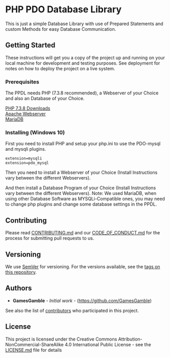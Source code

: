 # PHP PDO Database Library

This is just a simple Database Library with use of Prepared Statements and custom Methods for easy Database Communication.

## Getting Started

These instructions will get you a copy of the project up and running on your local machine for development and testing purposes. See deployment for notes on how to deploy the project on a live system.

### Prerequisites

The PPDL needs PHP (7.3.8 recommended), a Webserver of your Choice and also an Database of your Choice.

<a href="https://www.php.net/downloads.php">PHP 7.3.8 Downloads</a><br>
<a href="https://httpd.apache.org/">Apache Webserver</a><br>
<a href="https://mariadb.org/">MariaDB</a><br>

### Installing (Windows 10)

First you need to install PHP and setup your php.ini to use the PDO-mysql and mysqli plugins.

```
extension=mysqli
extension=pdo_mysql
```

Then you need to install a Webserver of your Choice (Install Instructions vary between the different Webservers).

And then install a Database Program of your Choice (Install Instructions vary between the different Webservers).
Note: We used MariaDB, when using other Database Software as MYSQLi-Compatible ones, you may need to change php plugins and change some database settings in the PPDL.

## Contributing

Please read [CONTRIBUTING.md](https://github.com/GamesGamble/PPDL/blob/master/.github/CONTRIBUTING.md) and our [CODE_OF_CONDUCT.md](https://github.com/GamesGamble/PPDL/blob/master/.github/CODE_OF_CONDUCT.md) for the process for submitting pull requests to us.

## Versioning

We use [SemVer](http://semver.org/) for versioning. For the versions available, see the [tags on this repository](https://github.com/GamesGamble/PPDL/tags). 

## Authors

* **GamesGamble** - *Initial work* - (https://github.com/GamesGamble)

See also the list of [contributors](https://github.com/GamesGamble/PPDL/contributors) who participated in this project.

## License

This project is licensed under the Creative Commons Attribution-NonCommercial-ShareAlike 4.0 International Public License - see the [LICENSE.md](https://github.com/GamesGamble/PPDL/blob/master/LICENSE.md) file for details
